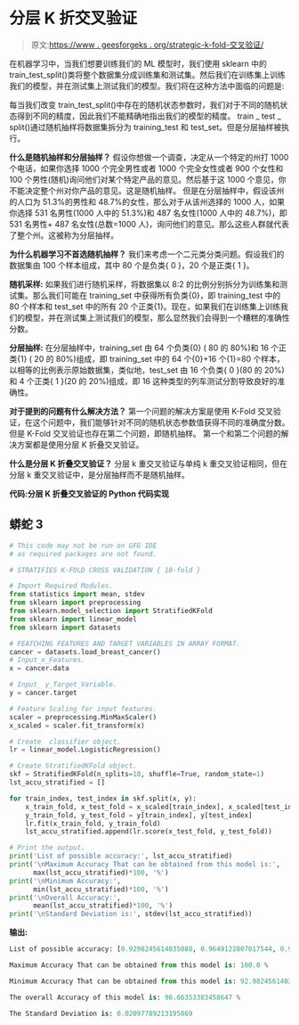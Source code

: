 # 分层 K 折交叉验证

> 原文:[https://www . geesforgeks . org/strategic-k-fold-交叉验证/](https://www.geeksforgeeks.org/stratified-k-fold-cross-validation/)

在机器学习中，当我们想要训练我们的 ML 模型时，我们使用 sklearn 中的 train_test_split()类将整个数据集分成训练集和测试集。然后我们在训练集上训练我们的模型，并在测试集上测试我们的模型。我们将在这种方法中面临的问题是:

每当我们改变 train_test_split()中存在的随机状态参数时，我们对于不同的随机状态得到不同的精度，因此我们不能精确地指出我们的模型的精度。
train _ test _ split()通过随机抽样将数据集拆分为 training_test 和 test_set。但是分层抽样被执行。

**什么是随机抽样和分层抽样？**
假设你想做一个调查，决定从一个特定的州打 1000 个电话，如果你选择 1000 个完全男性或者 1000 个完全女性或者 900 个女性和 100 个男性(随机)询问他们对某个特定产品的意见。然后基于这 1000 个意见，你不能决定整个州对你产品的意见。这是随机抽样。
但是在分层抽样中，假设该州的人口为 51.3%的男性和 48.7%的女性，那么对于从该州选择的 1000 人，如果你选择 531 名男性(1000 人中的 51.3%)和 487 名女性(1000 人中的 48.7%)，即 531 名男性+ 487 名女性(总数=1000 人)，询问他们的意见。那么这些人群就代表了整个州。这被称为分层抽样。

**为什么机器学习不首选随机抽样？**
我们来考虑一个二元类分类问题。假设我们的数据集由 100 个样本组成，其中 80 个是负类{ 0 }，20 个是正类{ 1 }。

**随机采样:**
如果我们进行随机采样，将数据集以 8:2 的比例分别拆分为训练集和测试集。那么我们可能在 training_set 中获得所有负类{0}，即 training_test 中的 80 个样本和 test_set 中的所有 20 个正类{1}。现在，如果我们在训练集上训练我们的模型，并在测试集上测试我们的模型，那么显然我们会得到一个糟糕的准确性分数。

**分层抽样:**
在分层抽样中，training_set 由 64 个负类{0} ( 80 的 80%)和 16 个正类{1} ( 20 的 80%)组成，即 training_set 中的 64 个{0}+16 个{1}=80 个样本，以相等的比例表示原始数据集，类似地，test_set 由 16 个负类{ 0 }(80 的 20%)和 4 个正类{ 1 }(20 的 20%)组成，即 16 这种类型的列车测试分割导致良好的准确性。

**对于提到的问题有什么解决方法？**
第一个问题的解决方案是使用 K-Fold 交叉验证，在这个问题中，我们能够针对不同的随机状态参数值获得不同的准确度分数。但是 K-Fold 交叉验证也存在第二个问题，即随机抽样。
第一个和第二个问题的解决方案都是使用分层 K 折叠交叉验证。

**什么是分层 K 折叠交叉验证？**
分层 k 重交叉验证与单纯 k 重交叉验证相同，但在分层 k 重交叉验证中，是分层抽样而不是随机抽样。

**代码:分层 K 折叠交叉验证的 Python 代码实现**

## 蟒蛇 3

```py
# This code may not be run on GFG IDE 
# as required packages are not found. 

# STRATIFIES K-FOLD CROSS VALIDATION { 10-fold }

# Import Required Modules.
from statistics import mean, stdev
from sklearn import preprocessing
from sklearn.model_selection import StratifiedKFold
from sklearn import linear_model
from sklearn import datasets

# FEATCHING FEATURES AND TARGET VARIABLES IN ARRAY FORMAT.
cancer = datasets.load_breast_cancer()
# Input_x_Features.
x = cancer.data                        

# Input_ y_Target_Variable.
y = cancer.target                      

# Feature Scaling for input features.
scaler = preprocessing.MinMaxScaler()
x_scaled = scaler.fit_transform(x)

# Create  classifier object.
lr = linear_model.LogisticRegression()

# Create StratifiedKFold object.
skf = StratifiedKFold(n_splits=10, shuffle=True, random_state=1)
lst_accu_stratified = []

for train_index, test_index in skf.split(x, y):
    x_train_fold, x_test_fold = x_scaled[train_index], x_scaled[test_index]
    y_train_fold, y_test_fold = y[train_index], y[test_index]
    lr.fit(x_train_fold, y_train_fold)
    lst_accu_stratified.append(lr.score(x_test_fold, y_test_fold))

# Print the output.
print('List of possible accuracy:', lst_accu_stratified)
print('\nMaximum Accuracy That can be obtained from this model is:',
      max(lst_accu_stratified)*100, '%')
print('\nMinimum Accuracy:',
      min(lst_accu_stratified)*100, '%')
print('\nOverall Accuracy:',
      mean(lst_accu_stratified)*100, '%')
print('\nStandard Deviation is:', stdev(lst_accu_stratified))
```

**输出:**

```py
List of possible accuracy: [0.9298245614035088, 0.9649122807017544, 0.9824561403508771, 1.0, 0.9649122807017544, 0.9649122807017544, 0.9824561403508771, 0.9473684210526315, 0.9473684210526315, 0.9821428571428571]

Maximum Accuracy That can be obtained from this model is: 100.0 %

Minimum Accuracy That can be obtained from this model is: 92.98245614035088 %

The overall Accuracy of this model is: 96.66353383458647 %

The Standard Deviation is: 0.02097789213195869
```